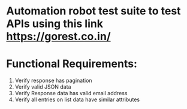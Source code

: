 # Automation robot test suite to test APIs using this link https://gorest.co.in/
# Functional Requirements:
1. Verify response has pagination
2. Verify valid JSON data
3. Verify Response data has valid email address
4. Verify all entries on list data have similar attributes 
